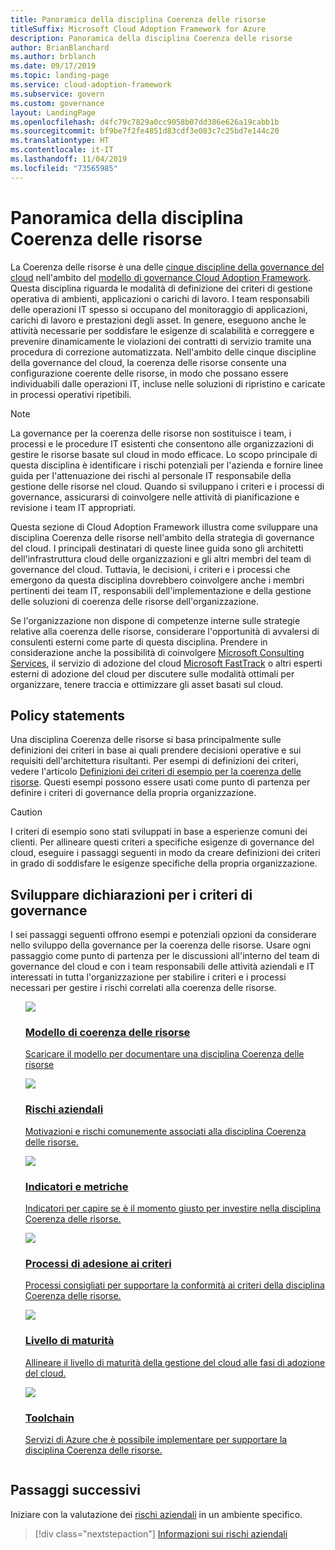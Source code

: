 ```yaml
---
title: Panoramica della disciplina Coerenza delle risorse
titleSuffix: Microsoft Cloud Adoption Framework for Azure
description: Panoramica della disciplina Coerenza delle risorse
author: BrianBlanchard
ms.author: brblanch
ms.date: 09/17/2019
ms.topic: landing-page
ms.service: cloud-adoption-framework
ms.subservice: govern
ms.custom: governance
layout: LandingPage
ms.openlocfilehash: d4fc79c7829a0cc9058b07dd386e626a19cabb1b
ms.sourcegitcommit: bf9be7f2fe4851d83cdf3e083c7c25bd7e144c20
ms.translationtype: HT
ms.contentlocale: it-IT
ms.lasthandoff: 11/04/2019
ms.locfileid: "73565985"
---
```

# <a name="resource-consistency-discipline-overview"></a>Panoramica della disciplina Coerenza delle risorse

La Coerenza delle risorse è una delle [cinque discipline della governance del cloud](../governance-disciplines.md) nell'ambito del [modello di governance Cloud Adoption Framework](../index.md). Questa disciplina riguarda le modalità di definizione dei criteri di gestione operativa di ambienti, applicazioni o carichi di lavoro. I team responsabili delle operazioni IT spesso si occupano del monitoraggio di applicazioni, carichi di lavoro e prestazioni degli asset. In genere, eseguono anche le attività necessarie per soddisfare le esigenze di scalabilità e correggere e prevenire dinamicamente le violazioni dei contratti di servizio tramite una procedura di correzione automatizzata. Nell'ambito delle cinque discipline della governance del cloud, la coerenza delle risorse consente una configurazione coerente delle risorse, in modo che possano essere individuabili dalle operazioni IT, incluse nelle soluzioni di ripristino e caricate in processi operativi ripetibili.

> [!NOTE]
> La governance per la coerenza delle risorse non sostituisce i team, i processi e le procedure IT esistenti che consentono alle organizzazioni di gestire le risorse basate sul cloud in modo efficace. Lo scopo principale di questa disciplina è identificare i rischi potenziali per l'azienda e fornire linee guida per l'attenuazione dei rischi al personale IT responsabile della gestione delle risorse nel cloud. Quando si sviluppano i criteri e i processi di governance, assicurarsi di coinvolgere nelle attività di pianificazione e revisione i team IT appropriati.

Questa sezione di Cloud Adoption Framework illustra come sviluppare una disciplina Coerenza delle risorse nell'ambito della strategia di governance del cloud. I principali destinatari di queste linee guida sono gli architetti dell'infrastruttura cloud delle organizzazioni e gli altri membri del team di governance del cloud. Tuttavia, le decisioni, i criteri e i processi che emergono da questa disciplina dovrebbero coinvolgere anche i membri pertinenti dei team IT, responsabili dell'implementazione e della gestione delle soluzioni di coerenza delle risorse dell'organizzazione.

Se l'organizzazione non dispone di competenze interne sulle strategie relative alla coerenza delle risorse, considerare l'opportunità di avvalersi di consulenti esterni come parte di questa disciplina. Prendere in considerazione anche la possibilità di coinvolgere [Microsoft Consulting Services](https://www.microsoft.com/enterprise/services), il servizio di adozione del cloud [Microsoft FastTrack](https://azure.microsoft.com/programs/azure-fasttrack) o altri esperti esterni di adozione del cloud per discutere sulle modalità ottimali per organizzare, tenere traccia e ottimizzare gli asset basati sul cloud.

## <a name="policy-statements"></a>Policy statements

Una disciplina Coerenza delle risorse si basa principalmente sulle definizioni dei criteri in base ai quali prendere decisioni operative e sui requisiti dell'architettura risultanti. Per esempi di definizioni dei criteri, vedere l'articolo [Definizioni dei criteri di esempio per la coerenza delle risorse](./policy-statements.md). Questi esempi possono essere usati come punto di partenza per definire i criteri di governance della propria organizzazione.

> [!CAUTION]
> I criteri di esempio sono stati sviluppati in base a esperienze comuni dei clienti. Per allineare questi criteri a specifiche esigenze di governance del cloud, eseguire i passaggi seguenti in modo da creare definizioni dei criteri in grado di soddisfare le esigenze specifiche della propria organizzazione.

## <a name="develop-governance-policy-statements"></a>Sviluppare dichiarazioni per i criteri di governance

I sei passaggi seguenti offrono esempi e potenziali opzioni da considerare nello sviluppo della governance per la coerenza delle risorse. Usare ogni passaggio come punto di partenza per le discussioni all'interno del team di governance del cloud e con i team responsabili delle attività aziendali e IT interessati in tutta l'organizzazione per stabilire i criteri e i processi necessari per gestire i rischi correlati alla coerenza delle risorse.

<!-- markdownlint-disable MD033 -->

<ul class="panelContent cardsE">
<li style="display: flex; flex-direction: column;">
    <a href="./template.md">
        <div class="cardSize">
            <div class="cardPadding" >
                <div class="card" >
                    <div class="cardImageOuter">
                        <div class="cardImage">
                            <img src="../../_images/govern/process-template.png" class="x-hidden-focus"/>
                        </div>
                    </div>
                    <div class="cardText" style="padding-left:0px;">
                        <h3>Modello di coerenza delle risorse</h3>
                        <p class="x-hidden-focus">Scaricare il modello per documentare una disciplina Coerenza delle risorse</p>
                    </div>
                </div>
            </div>
        </div>
    </a>
</li><li style="display: flex; flex-direction: column;">
    <a href="./business-risks.md">
        <div class="cardSize">
            <div class="cardPadding" >
                <div class="card" >
                    <div class="cardImageOuter">
                        <div class="cardImage">
                            <img src="../../_images/govern/process-risks.png" class="x-hidden-focus"/>
                        </div>
                    </div>
                    <div class="cardText" style="padding-left:0px;">
                        <h3>Rischi aziendali</h3>
                        <p class="x-hidden-focus">Motivazioni e rischi comunemente associati alla disciplina Coerenza delle risorse.</p>
                    </div>
                </div>
            </div>
        </div>
    </a>
</li>
<li style="display: flex; flex-direction: column;">
    <a href="./metrics-tolerance.md">
        <div class="cardSize">
            <div class="cardPadding" >
                <div class="card" >
                    <div class="cardImageOuter">
                        <div class="cardImage">
                            <img src="../../_images/govern/process-metrics.png" class="x-hidden-focus"/>
                        </div>
                    </div>
                    <div class="cardText" style="padding-left:0px;">
                        <h3>Indicatori e metriche</h3>
                        <p class="x-hidden-focus">Indicatori per capire se è il momento giusto per investire nella disciplina Coerenza delle risorse.</p>
                    </div>
                </div>
            </div>
        </div>
    </a>
</li>
<li style="display: flex; flex-direction: column;">
    <a href="./compliance-processes.md">
        <div class="cardSize">
            <div class="cardPadding" >
                <div class="card" >
                    <div class="cardImageOuter">
                        <div class="cardImage">
                            <img src="../../_images/govern/process-enforce.png" class="x-hidden-focus"/>
                        </div>
                    </div>
                    <div class="cardText" style="padding-left:0px;">
                        <h3>Processi di adesione ai criteri</h3>
                        <p class="x-hidden-focus">Processi consigliati per supportare la conformità ai criteri della disciplina Coerenza delle risorse.</p>
                    </div>
                </div>
            </div>
        </div>
    </a>
</li>
<li style="display: flex; flex-direction: column;">
    <a href="./discipline-improvement.md">
        <div class="cardSize">
            <div class="cardPadding" >
                <div class="card" >
                    <div class="cardImageOuter">
                        <div class="cardImage">
                            <img src="../../_images/govern/process-maturity.png" class="x-hidden-focus"/>
                        </div>
                    </div>
                    <div class="cardText" style="padding-left:0px;">
                        <h3>Livello di maturità</h3>
                        <p class="x-hidden-focus">Allineare il livello di maturità della gestione del cloud alle fasi di adozione del cloud.</p>
                    </div>
                </div>
            </div>
        </div>
    </a>
</li>
<li style="display: flex; flex-direction: column;">
    <a href="./toolchain.md">
        <div class="cardSize">
            <div class="cardPadding" >
                <div class="card" >
                    <div class="cardImageOuter">
                        <div class="cardImage">
                            <img src="../../_images/govern/process-toolchain.png" class="x-hidden-focus"/>
                        </div>
                    </div>
                    <div class="cardText" style="padding-left:0px;">
                        <h3>Toolchain</h3>
                        <p class="x-hidden-focus">Servizi di Azure che è possibile implementare per supportare la disciplina Coerenza delle risorse.</p>
                    </div>
                </div>
            </div>
        </div>
    </a>
</li>
</ul>

## <a name="next-steps"></a>Passaggi successivi

Iniziare con la valutazione dei [rischi aziendali](./business-risks.md) in un ambiente specifico.

> [!div class="nextstepaction"]
> [Informazioni sui rischi aziendali](./business-risks.md)
